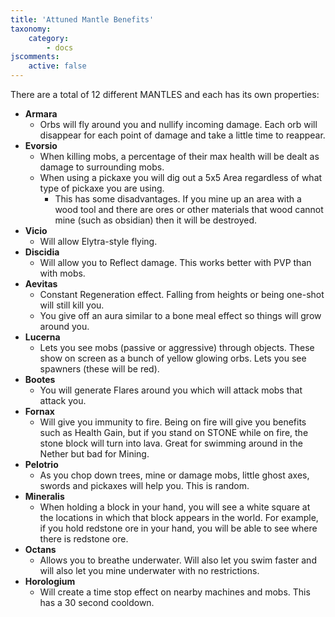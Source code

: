 ```yaml
---
title: 'Attuned Mantle Benefits'
taxonomy:
    category:
        - docs
jscomments:
    active: false
---
```


There are a total of 12 different MANTLES and each has its own properties:

* **Armara**
	* Orbs will fly around you and nullify incoming damage. Each orb will disappear for each point of damage and take a little time to reappear.
* **Evorsio**
	* When killing mobs, a percentage of their max health will be dealt as damage to surrounding mobs.
	* When using a pickaxe you will dig out a 5x5 Area regardless of what type of pickaxe you are using.
		* This has some disadvantages. If you mine up an area with a wood tool and there are ores or other materials that wood cannot mine (such as obsidian) then it will be destroyed.
* **Vicio**
	* Will allow Elytra-style flying.
* **Discidia**
	* Will allow you to Reflect damage. This works better with PVP than with mobs.
* **Aevitas**
	* Constant Regeneration effect. Falling from heights or being one-shot will still kill you.
	* You give off an aura similar to a bone meal effect so things will grow around you.
* **Lucerna**
	* Lets you see mobs (passive or aggressive) through objects. These show on screen as a bunch of yellow glowing orbs. Lets you see spawners (these will be red).
* **Bootes**
	* You will generate Flares around you which will attack mobs that attack you.
* **Fornax**
	* Will give you immunity to fire. Being on fire will give you benefits such as Health Gain, but if you stand on STONE while on fire, the stone block will turn into lava. Great for swimming around in the Nether but bad for Mining.
* **Pelotrio**
	* As you chop down trees, mine or damage mobs, little ghost axes, swords and pickaxes will help you. This is random.
* **Mineralis**
	* When holding a block in your hand, you will see a white square at the locations in which that block appears in the world. For example, if you hold redstone ore in your hand, you will be able to see where there is redstone ore.
* **Octans**
	* Allows you to breathe underwater. Will also let you swim faster and will also let you mine underwater with no restrictions.
* **Horologium**
	* Will create a time stop effect on nearby machines and mobs. This has a 30 second cooldown.
